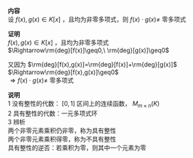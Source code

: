 **内容**    
设 $f(x),g(x)\in K[x]$ ，且均为非零多项式，则 $f(x)\cdot g(x)\neq$ 零多项式    
    
**证明**    
 $f(x),g(x)\in K[x]$ ，且均为非零多项式    
 $\Rightarrow\rm{deg}[f(x)]\geq0,\ \rm{deg}[g(x)]\geq0$     
    
又因为 $\rm{deg}[f(x),g(x)]=\rm{deg}[f(x)]+\rm{deg}[g(x)]$     
 $\Rightarrow\rm{deg}[f(x),g(x)]\geq0$     
 $\Rightarrow f(x)\cdot g(x)\neq$ 零多项式    
    
**说明**    
1 没有整性的代数： $[0,1]$ 区间上的连续函数， $M_{m\times n}(K)$     
2 具有整性的代数：一元多项式环    
3 辨析    
两个非零元素乘积仍非零，称为具有整性    
两个非零元素乘积得零，称为不具有整性    
具有整性的逆否：若乘积为零，则其中一个元素为零    
